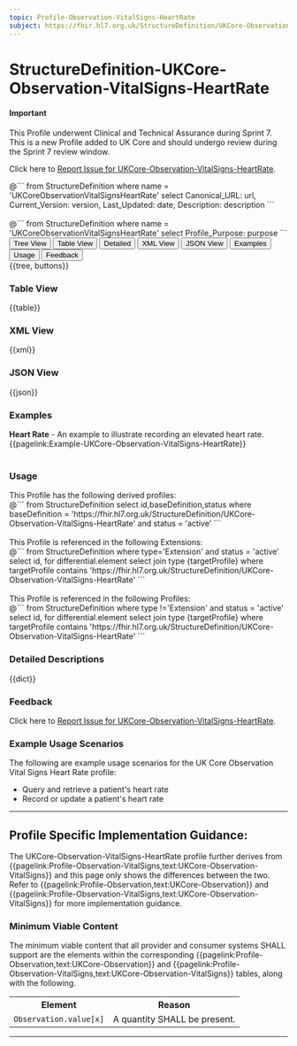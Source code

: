 ```yaml
---
topic: Profile-Observation-VitalSigns-HeartRate
subject: https://fhir.hl7.org.uk/StructureDefinition/UKCore-Observation-VitalSigns-HeartRate
---
```


# StructureDefinition-UKCore-Observation-VitalSigns-HeartRate

<div id="newAsset" markdown="span" class="alert alert-success" role="alert"><h4><i class="fa fa-star"></i> Important</h4>

This Profile underwent Clinical and Technical Assurance during Sprint 7. This is a new Profile added to UK Core and should undergo review during the Sprint 7 review window.

Click here to <a href="https://simplifier.net/HL7FHIRUKCoreR4/UKCore-Observation-VitalSigns-HeartRate/~issues?level=File">Report Issue for UKCore-Observation-VitalSigns-HeartRate</a>.
</div>

<div id="transpose">
@```
from
	StructureDefinition
where
	name = 'UKCoreObservationVitalSignsHeartRate'
select
	Canonical_URL: url,
  Current_Version: version,
  Last_Updated: date,
	Description: description
```
</div>
<br>
@```
from
	StructureDefinition
where
	name = 'UKCoreObservationVitalSignsHeartRate'
select
	Profile_Purpose: purpose
```

<nocheck>
<div class="tab fhirTree">
 <button class="tablinks active" onclick="openTab(event, 'Tree View')">Tree View</button>
   <button class="tablinks" onclick="openTab(event, 'Table View')">Table View</button>
  <button class="tablinks" onclick="openTab(event, 'Detailed')">Detailed</button>
   <button class="tablinks" onclick="openTab(event, 'XML View')">XML View</button>
  <button class="tablinks" onclick="openTab(event, 'JSON View')">JSON View</button>
  <button class="tablinks" onclick="openTab(event, 'Examples')">Examples</button>
  <button class="tablinks" onclick="openTab(event, 'Usage')">Usage</button>
  <button class="tablinks feedback" onclick="openTab(event, 'Feedback')">Feedback</button>
</div>

<div id="Tree View" class="tabcontent expandedProfile" style="display:block">
{{tree, buttons}}
</div>

<div id="Table View" class="tabcontent">
  <h3>Table View</h3>
{{table}}
</div>

<div id="XML View" class="tabcontent">
  <h3>XML View</h3>
{{xml}}
</div>

<div id="JSON View" class="tabcontent">
  <h3>JSON View</h3>
{{json}}
</div>

<div id="Examples" class="tabcontent">
  <h3>Examples</h3>
<b>Heart Rate</b> - An example to illustrate recording an elevated heart rate.<br/>
{{pagelink:Example-UKCore-Observation-VitalSigns-HeartRate}}<br><br>
</div>

<div id="Usage" class="tabcontent">
  <h3>Usage</h3>
  This Profile has the following derived profiles:<br>
<span id="usage">
@```
  from
	StructureDefinition
select id,baseDefinition,status
  where baseDefinition = 'https://fhir.hl7.org.uk/StructureDefinition/UKCore-Observation-VitalSigns-HeartRate'
  and status = 'active'
```
</span>
<br><br>
  This Profile is referenced in the following Extensions: <br>
<span id="usage">
@```
from
	StructureDefinition
  where type='Extension' and status = 'active'
 select id,
	for differential.element
	select
	join type {targetProfile}
	where targetProfile contains 'https://fhir.hl7.org.uk/StructureDefinition/UKCore-Observation-VitalSigns-HeartRate'
```
</span>
<br><br>
  This Profile is referenced in the following Profiles: <br>
<span id="usage">
@```
from
	StructureDefinition
  where type !='Extension' and status = 'active'
 select id,
	for differential.element
	select
	join type {targetProfile}
	where targetProfile contains 'https://fhir.hl7.org.uk/StructureDefinition/UKCore-Observation-VitalSigns-HeartRate'
```
</span>
</div>

<div id="Detailed" class="tabcontent">
  <h3>Detailed Descriptions</h3>
{{dict}}
</div>

<div id="Feedback" class="tabcontent">
  <h3>Feedback</h3>
Click here to <a href="https://simplifier.net/HL7FHIRUKCoreR4/UKCore-Observation-VitalSigns-HeartRate/~issues?level=File">Report Issue for UKCore-Observation-VitalSigns-HeartRate</a>.
</div>
</nocheck>

### Example Usage Scenarios ###
The following are example usage scenarios for the UK Core Observation Vital Signs Heart Rate profile:

- Query and retrieve a patient's heart rate
- Record or update a patient's heart rate

<hr class="thickline">

## Profile Specific Implementation Guidance: ##

The UKCore-Observation-VitalSigns-HeartRate profile further derives from {{pagelink:Profile-Observation-VitalSigns,text:UKCore-Observation-VitalSigns}} and this page only shows the differences between the two. Refer to {{pagelink:Profile-Observation,text:UKCore-Observation}} and {{pagelink:Profile-Observation-VitalSigns,text:UKCore-Observation-VitalSigns}} for more implementation guidance.

### Minimum Viable Content

The minimum viable content that all provider and consumer systems SHALL support are the elements within the corresponding {{pagelink:Profile-Observation,text:UKCore-Observation}} and {{pagelink:Profile-Observation-VitalSigns,text:UKCore-Observation-VitalSigns}} tables, along with the following.

<table class="assets" title="Minimum Viable Content list">
<tr>
<th class="width30">Element</th>
<th class="width70">Reason</th>
</tr>
<tr>
<td><code>Observation.value[x]</code></td>
<td>A quantity SHALL be present.</td>
</tr>
</table>

---